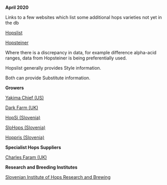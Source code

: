 **April 2020**

Links to a few websites which list some additional hops varieties not yet in the db

[Hopslist](http://www.hopslist.com/hops/)

[Hopsteiner](https://www.hopsteiner.com/variety-data-sheets/)

Where there is a discrepancy in data, for example difference alpha-acid ranges, data from Hopsteiner is being preferentially used.

Hopslist generally provides Style information.

Both can provide Substitute information.


**Growers**

[Yakima Chief (US)](https://www.yakimachief.com/)

[Dark Farm (UK)](https://www.darkfarm.co.uk/)

[HopSi (Slovenia)](https://www.slovenianhops.si/)

[SloHops (Slovenia)](http://slohops.com/)

[Hoppris (Slovenia)](http://www.hoppris.com/)


**Specialist Hops Suppliers**

[Charles Faram (UK)](https://www.charlesfaram.co.uk/)


**Research and Breeding Institutes**

[Slovenian Institute of Hops Research and Brewing](http://www.ihps.si/en/)